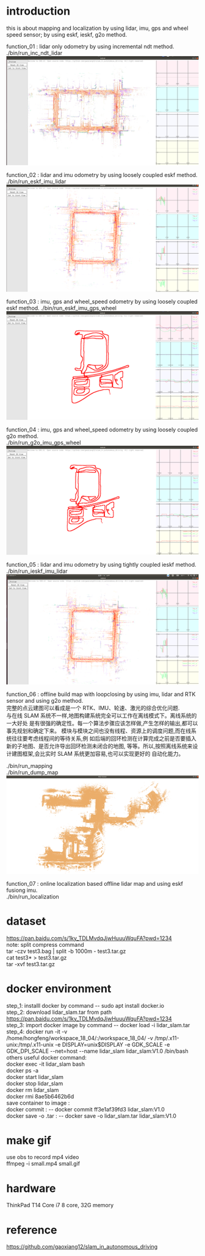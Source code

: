 # introduction  
this is about mapping and localization by using lidar, imu, gps and wheel speed sensor; by using eskf, ieskf, g2o method.

function_01 : lidar only odometry by using incremental ndt method.   
./bin/run_inc_ndt_lidar  
![](./doc/inc_ndt_lidar.png)

function_02 : lidar and imu odometry by using loosely coupled eskf method.   
./bin/run_eskf_imu_lidar  
![](./doc/eskf_imu_lidar.png)

function_03 : imu, gps and wheel_speed odometry by using loosely coupled eskf method.
./bin/run_eskf_imu_gps_wheel
![](./doc/eskf_imu_gps_wheel.png)

function_04 : imu, gps and wheel_speed odometry by using loosely coupled g2o method.   
./bin/run_g2o_imu_gps_wheel   
![](./doc/g2o_imu_gps_wheel.png)

function_05 : lidar and imu odometry by using tightly coupled ieskf method.   
./bin/run_ieskf_imu_lidar  
![](./doc/ieskf_imu_lidar.png)

<!-- function_06 : lidar and imu odometry by using tightly coupled g2o method.
./run_g2o_imu_lidar -->
<!-- ![](./doc/g2o_imu_lidar.png) -->

function_06 : offline build map with loopclosing by using imu, lidar and RTK sensor and using g2o method.   
完整的点云建图可以看成是一个 RTK、IMU、轮速、激光的综合优化问题.   
与在线 SLAM 系统不一样,地图构建系统完全可以工作在离线模式下。离线系统的一大好处
是有很强的确定性。每一个算法步骤应该怎样做,产生怎样的输出,都可以事先规划和确定下来。
模块与模块之间也没有线程、资源上的调度问题,而在线系统往往要考虑线程间的等待关系,例
如后端的回环检测在计算完成之前是否要插入新的子地图、是否允许导出回环检测未闭合的地图,
等等。所以,按照离线系统来设计建图框架,会比实时 SLAM 系统更加容易,也可以实现更好的
自动化能力。  

./bin/run_mapping  
./bin/run_dump_map   
![](./doc/map.png)

function_07 : online localization based offline lidar map  and using eskf fusiong imu.  
./bin/run_localization  

# dataset
https://pan.baidu.com/s/1ky_TDLMvdqJjwHuuuWquFA?pwd=1234    
note: split compress command   
tar -czv test3.bag | split -b 1000m - test3.tar.gz   
cat test3* > test3.tar.gz    
tar -xvf test3.tar.gz    

# docker environment
step_1: installl docker by command -- sudo apt  install docker.io  
step_2: download lidar_slam.tar from path https://pan.baidu.com/s/1ky_TDLMvdqJjwHuuuWquFA?pwd=1234     
step_3: import docker image by command -- docker load -i lidar_slam.tar  
step_4: docker run -it -v /home/hongfeng/workspace_18_04/:/workspace_18_04/ -v /tmp/.x11-unix:/tmp/.x11-unix -e DISPLAY=unix$DISPLAY -e GDK_SCALE -e GDK_DPI_SCALE --net=host --name lidar_slam lidar_slam:V1.0 /bin/bash  
others useful docker command:    
docker exec -it lidar_slam bash    
docker ps -a    
docker start lidar_slam     
docker stop lidar_slam    
docker rm lidar_slam    
docker rmi 8ae5b6462b6d     
save container to image :      
docker commit <container id> <image name>:<tag> -- docker commit ff3e1af39fd3 lidar_slam:V1.0     
docker save -o <filename>.tar <image name>:<tag> -- docker save -o lidar_slam.tar lidar_slam:V1.0     

# make gif
use obs to record mp4 video  
ffmpeg -i small.mp4 small.gif   

# hardware
ThinkPad T14 Core i7 8 core, 32G memory

# reference
https://github.com/gaoxiang12/slam_in_autonomous_driving